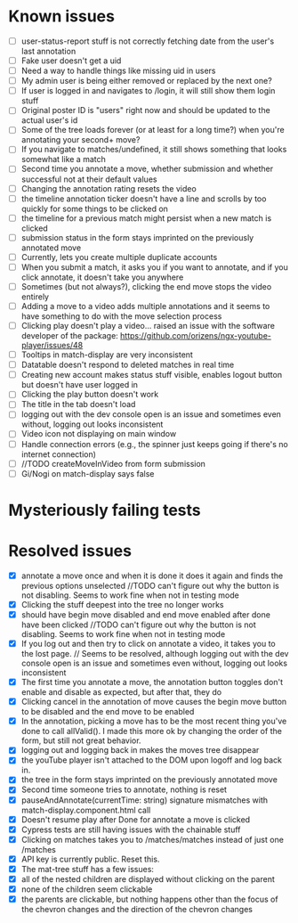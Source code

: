 # Known issues
- [ ] user-status-report stuff is not correctly fetching date from the user's last annotation
- [ ] Fake user doesn't get a uid
- [ ] Need a way to handle things like missing uid in users
- [ ] My admin user is being either removed or replaced by the next one?
- [ ] If user is logged in and navigates to /login, it will still show them login stuff
- [ ] Original poster ID is "users" right now and should be updated to the actual user's id
- [ ] Some of the tree loads forever (or at least for a long time?) when you're annotating your second+ move?
- [ ] If you navigate to matches/undefined, it still shows something that looks somewhat like a match
- [ ] Second time you annotate a move, whether submission and whether successful not at their default values
- [ ] Changing the annotation rating resets the video
- [ ] the timeline annotation ticker doesn't have a line and scrolls by too quickly for some things to be clicked on
- [ ] the timeline for a previous match might persist when a new match is clicked
- [ ] submission status in the form stays imprinted on the previously annotated move
- [ ] Currently, lets you create multiple duplicate accounts
- [ ] When you submit a match, it asks you if you want to annotate, and if you click annotate, it doesn't take you anywhere
- [ ] Sometimes (but not always?), clicking the end move stops the video entirely
- [ ] Adding a move to a video adds multiple annotations and it seems to have something to do with the move selection process
- [ ] Clicking play doesn't play a video... raised an issue with the software developer of the package: https://github.com/orizens/ngx-youtube-player/issues/48
- [ ] Tooltips in match-display are very inconsistent
- [ ] Datatable doesn't respond to deleted matches in real time
- [ ] Creating new account makes status stuff visible, enables logout button but doesn't have user logged in
- [ ] Clicking the play button doesn't work
- [ ] The title in the tab doesn't load
- [ ] logging out with the dev console open is an issue and sometimes even without, logging out looks inconsistent
- [ ] Video icon not displaying on main window
- [ ] Handle connection errors (e.g., the spinner just keeps going if there's no internet connection)
- [ ] //TODO createMoveInVideo from form submission
- [ ] Gi/Nogi on match-display says false

# Mysteriously failing tests

# Resolved issues
- [x] annotate a move once and when it is done it does it again and finds the previous options unselected //TODO can't figure out why the button is not disabling. Seems to work fine when not in testing mode
- [x] Clicking the stuff deepest into the tree no longer works
- [x] should have begin move disabled and end move enabled after done have been clicked //TODO can't figure out why the button is not disabling. Seems to work fine when not in testing mode
- [x] If you log out and then try to click on annotate a video, it takes you to the lost page. // Seems to be resolved, although logging out with the dev console open is an issue and sometimes even without, logging out looks inconsistent
- [x] The first time you annotate a move, the annotation button toggles don't enable and disable as expected, but after that, they do
- [x] Clicking cancel in the annotation of move causes the begin move button to be disabled and the end move to be enabled
- [x] In the annotation, picking a move has to be the most recent thing you've done to call allValid(). I made this more ok by changing the order of the form, but still not great behavior.
- [x] logging out and logging back in makes the moves tree disappear
- [x] the youTube player isn't attached to the DOM upon logoff and log back in.
- [x] the tree in the form stays imprinted on the previously annotated move
- [x] Second time someone tries to annotate, nothing is reset
- [x] pauseAndAnnotate(currentTime: string) signature mismatches with match-display.component.html call
- [x] Doesn't resume play after Done for annotate a move is clicked
- [x] Cypress tests are still having issues with the chainable stuff
- [x] Clicking on matches takes you to /matches/matches instead of just one /matches
- [x] API key is currently public. Reset this.
- [x] The mat-tree stuff has a few issues:
- [x] all of the nested children are displayed without clicking on the parent
- [x] none of the children seem clickable
- [x] the parents are clickable, but nothing happens other than the focus of the chevron changes and the direction of the chevron changes
